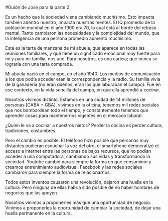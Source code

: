 #Guión de José para la parte 2

Es un hecho que la sociedad viene cambiando muchísimo. Esto impacta también adentro nuestro, impacta nuestras mentes. El IQ promedio de la población mundial en el año 1900 era 70, lo cual está al borde del retraso mental. Tanto cambiaron las necesidades y la complejidad del mundo, que la inteligencia de una persona promedio aumentó muchísimo.

Esta es la tarta de manzana de mi abuela, que aparece en todas las reuniones familiares, y que tiene un significado emocional muy fuerte para mi y para mi família, nos une. Para nosotros, es una caricia; que nunca se lograría con una tarta comprada.

Mi abuela nació en el campo, en el año 1940. Los medios de comunicación a los que podía acceder eran la correspondencia y la radio. Su família vivia de la ganadería (no eran dueños, eran los que laburaban el campo). Fue en ese contexto, en la vida sencilla del campo, en que ella aprendió a cocinar.

Nosotros vivimos distinto. Estamos en una ciudad de 14 millones de personas [CABA + GBA], vivimos en la oficina, tenemos mil redes sociales que nos bombardean todo el tiempo, y constantemente tenemos que aprender cosas para mantenernos vigentes en el mercado laboral. 

¿Quién le va a cocinar a nuestros nietos? Perder la cocina es perder cultura, tradiciones, costumbres.

Pero el cambio es posible. El teléfono hizo posible que personas muy distantes pudieran escuchar la voz del otro, el smartphone democratizò el acceso a internet entre las personas de bajos recursos, que no podían acceder a una computadora, cambiando sus vidas y transformando la sociedad. Youtube cambió para siempre la forma en que consumimo y creamos entrenimiento audiovisual. Facebook y las redes sociales cambiaron para siempre la forma de relacionarnos.

Todos estos inventos causaron una revolución, dejaron una huella en la cultura. Pero ninguna de ellas habría sido posible de no haber hombres de negocios que las apoyen.

Nosotros vinimos a proponerles más que una oportunidad de negocio. Vinimos a proponerles la oportunidad de cambiar la sociedad, de dejar una huella permanente en la cultura.
